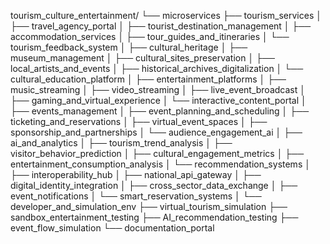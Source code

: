 tourism_culture_entertainment/
└── microservices
    ├── tourism_services
    │   ├── travel_agency_portal
    │   ├── tourist_destination_management
    │   ├── accommodation_services
    │   ├── tour_guides_and_itineraries
    │   └── tourism_feedback_system
    │
    ├── cultural_heritage
    │   ├── museum_management
    │   ├── cultural_sites_preservation
    │   ├── local_artists_and_events
    │   ├── historical_archives_digitalization
    │   └── cultural_education_platform
    │
    ├── entertainment_platforms
    │   ├── music_streaming
    │   ├── video_streaming
    │   ├── live_event_broadcast
    │   ├── gaming_and_virtual_experience
    │   └── interactive_content_portal
    │
    ├── events_management
    │   ├── event_planning_and_scheduling
    │   ├── ticketing_and_reservations
    │   ├── virtual_event_spaces
    │   ├── sponsorship_and_partnerships
    │   └── audience_engagement_ai
    │
    ├── ai_and_analytics
    │   ├── tourism_trend_analysis
    │   ├── visitor_behavior_prediction
    │   ├── cultural_engagement_metrics
    │   ├── entertainment_consumption_analysis
    │   └── recommendation_systems
    │
    ├── interoperability_hub
    │   ├── national_api_gateway
    │   ├── digital_identity_integration
    │   ├── cross_sector_data_exchange
    │   ├── event_notifications
    │   └── smart_reservation_systems
    │
    └── developer_and_simulation_env
        ├── virtual_tourism_simulation
        ├── sandbox_entertainment_testing
        ├── AI_recommendation_testing
        ├── event_flow_simulation
        └── documentation_portal

